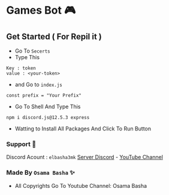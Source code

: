 
# Games Bot 🎮

## Get Started ( For Repil it ) 
* Go To `Secerts`
* Type This
```
Key : token
value : <your-token>
```

* and Go to `index.js`
```
const prefix = "Your Prefix" 
```
* Go To Shell And Type This 
```
npm i discord.js@12.5.3 express
``` 
* Watting to Install All Packages And Click To Run Button

### Support 🔰
Discord Acount : `elbasha3mk`
[Server Discord](https://discord.gg/) - [YouTube Channel]([https://www.youtube.com/channel/UC_mLcjTUih-7WLkDi4PgtEA])

### Made By `Osama Basha` ✨
* All Copyrights Go To Youtube Channel: Osama Basha
